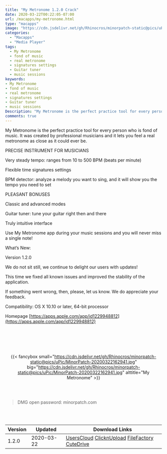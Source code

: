 ```yaml
---
title: "My Metronome 1.2.0 Crack"
date: 2020-03-22T00:22:05-07:00
url: /macapps/my-metronome.html
type: "macapps"
image: "https://cdn.jsdelivr.net/gh/Rhinocros/minorpatch-static@pics/uPic/96zHjO.png"
categories:
  - "Macapps"
  - "Media Player"
tags:
  - My Metronome
  - fond of music
  - real metronome
  - signatures settings
  - Guitar tuner
  - music sessions
keywords:
- My Metronome
- fond of music
- real metronome
- signatures settings
- Guitar tuner
- music sessions
Description: "My Metronome is the perfect practice tool for every person who is fond of music. It was created by professional musicians and it lets you feel a real metronome as close as it could ever be"
comments: true
---
```


My Metronome is the perfect practice tool for every person who is fond of music. It was created by professional musicians and it lets you feel a real metronome as close as it could ever be.

PRECISE INSTRUMENT FOR MUSICIANS

Very steady tempo: ranges from 10 to 500 BPM (beats per minute)

Flexible time signatures settings

BPM detector: analyze a melody you want to sing, and it will show you the tempo you need to set

PLEASANT BONUSES

Classic and advanced modes

Guitar tuner: tune your guitar right then and there

Truly intuitive interface

Use My Metronome app during your music sessions and you will never miss a single note!

What’s New:

Version 1.2.0

We do not sit still, we continue to delight our users with updates!

This time we fixed all known issues and improved the stability of the application.

If something went wrong, then, please, let us know. We do appreciate your feedback.

Compatibility: OS X 10.10 or later, 64-bit processor

Homepage [https://apps.apple.com/app/id1229948812](https://apps.apple.com/app/id1229948812)

<br/>
<br/>
<script async src="https://pagead2.googlesyndication.com/pagead/js/adsbygoogle.js"></script>
<ins class="adsbygoogle"
     style="display:block; text-align:center;"
     data-ad-layout="in-article"
     data-ad-format="fluid"
     data-ad-client="ca-pub-8746275014476192"
     data-ad-slot="5144997159"></ins>
<script>
     (adsbygoogle = window.adsbygoogle || []).push({});
</script>
<br/>
<br/>


<center>

{{< fancybox small="https://cdn.jsdelivr.net/gh/Rhinocros/minorpatch-static@pics/uPic/MinorPatch-20200322162941.jpg" big="https://cdn.jsdelivr.net/gh/Rhinocros/minorpatch-static@pics/uPic/MinorPatch-20200322162941.jpg" alttitle="My Metronome" >}}

</center>

<br/>
<br/>


> DMG open password: minorpatch.com

<br/>

<br/>
<div id="history_version" class="history_version">

| Version | Updated | Download Links |
| ---- | ---- | ---- |
| 1.2.0 | 2020-03-22 | [UsersCloud](https://ouo.io/jD6xOZ)   [ClicknUpload](https://ouo.io/6d6Mry)   [FileFactory](https://ouo.io/sjUNsre)   [CuteDrive](https://ouo.io/0WK62X) |

</div>
